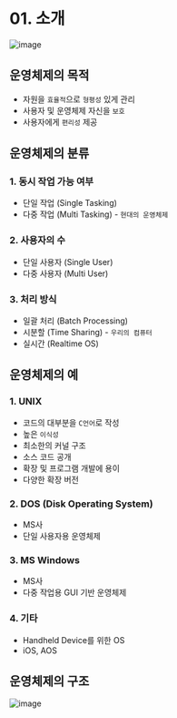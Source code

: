 # 01. 소개

![image](https://user-images.githubusercontent.com/97646802/216979368-d9eda67b-d072-42a5-9dd6-f1b96cbe37fa.png)

## 운영체제의 목적

- 자원을 `효율적`으로 `형평성` 있게 관리
- 사용자 및 운영체제 자신을 `보호`
- 사용자에게 `편리성` 제공

## 운영체제의 분류

### 1. 동시 작업 가능 여부

- 단일 작업 (Single Tasking)
- 다중 작업 (Multi Tasking) - `현대의 운영체제`

### 2. 사용자의 수

- 단일 사용자 (Single User)
- 다중 사용자 (Multi User)

### 3. 처리 방식

- 일괄 처리 (Batch Processing)
- 시분할 (Time Sharing) - `우리의 컴퓨터`
- 실시간 (Realtime OS)

## 운영체제의 예

### 1. UNIX

- 코드의 대부분을 `C언어`로 작성
- 높은 `이식성`
- 최소한의 커널 구조
- 소스 코드 공개
- 확장 및 프로그램 개발에 용이
- 다양한 확장 버전

### 2. DOS (Disk Operating System)

- MS사
- 단일 사용자용 운영체제

### 3. MS Windows

- MS사
- 다중 작업용 GUI 기반 운영체제

### 4. 기타

- Handheld Device를 위한 OS
- iOS, AOS

## 운영체제의 구조

![image](https://user-images.githubusercontent.com/97646802/216995840-c60876d2-3b33-4790-a471-f5f46432007b.png)
